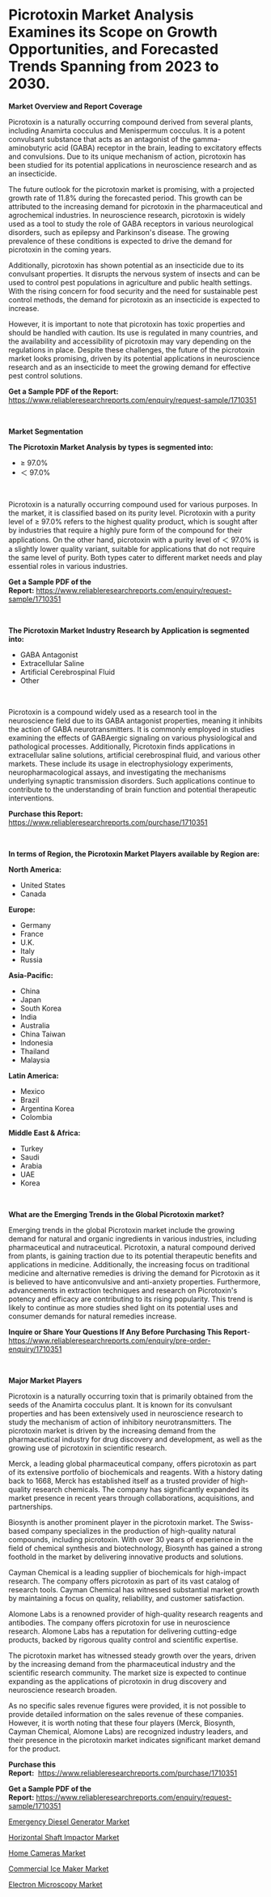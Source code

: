 <p><h1>Picrotoxin Market Analysis Examines its Scope on Growth Opportunities, and Forecasted Trends Spanning from 2023 to 2030.</h1></p><p><strong>Market Overview and Report Coverage</strong></p>
<p><p>Picrotoxin is a naturally occurring compound derived from several plants, including Anamirta cocculus and Menispermum cocculus. It is a potent convulsant substance that acts as an antagonist of the gamma-aminobutyric acid (GABA) receptor in the brain, leading to excitatory effects and convulsions. Due to its unique mechanism of action, picrotoxin has been studied for its potential applications in neuroscience research and as an insecticide.</p><p>The future outlook for the picrotoxin market is promising, with a projected growth rate of 11.8% during the forecasted period. This growth can be attributed to the increasing demand for picrotoxin in the pharmaceutical and agrochemical industries. In neuroscience research, picrotoxin is widely used as a tool to study the role of GABA receptors in various neurological disorders, such as epilepsy and Parkinson's disease. The growing prevalence of these conditions is expected to drive the demand for picrotoxin in the coming years.</p><p>Additionally, picrotoxin has shown potential as an insecticide due to its convulsant properties. It disrupts the nervous system of insects and can be used to control pest populations in agriculture and public health settings. With the rising concern for food security and the need for sustainable pest control methods, the demand for picrotoxin as an insecticide is expected to increase.</p><p>However, it is important to note that picrotoxin has toxic properties and should be handled with caution. Its use is regulated in many countries, and the availability and accessibility of picrotoxin may vary depending on the regulations in place. Despite these challenges, the future of the picrotoxin market looks promising, driven by its potential applications in neuroscience research and as an insecticide to meet the growing demand for effective pest control solutions.</p></p>
<p><strong>Get a Sample PDF of the Report:</strong> <a href="https://www.reliableresearchreports.com/enquiry/request-sample/1710351">https://www.reliableresearchreports.com/enquiry/request-sample/1710351</a></p>
<p>&nbsp;</p>
<p><strong>Market Segmentation</strong></p>
<p><strong>The Picrotoxin Market Analysis by types is segmented into:</strong></p>
<p><ul><li>≥ 97.0%</li><li>＜ 97.0%</li></ul></p>
<p>&nbsp;</p>
<p><p>Picrotoxin is a naturally occurring compound used for various purposes. In the market, it is classified based on its purity level. Picrotoxin with a purity level of ≥ 97.0% refers to the highest quality product, which is sought after by industries that require a highly pure form of the compound for their applications. On the other hand, picrotoxin with a purity level of ＜ 97.0% is a slightly lower quality variant, suitable for applications that do not require the same level of purity. Both types cater to different market needs and play essential roles in various industries.</p></p>
<p><strong>Get a Sample PDF of the Report:</strong>&nbsp;<a href="https://www.reliableresearchreports.com/enquiry/request-sample/1710351">https://www.reliableresearchreports.com/enquiry/request-sample/1710351</a></p>
<p>&nbsp;</p>
<p><strong>The Picrotoxin Market Industry Research by Application is segmented into:</strong></p>
<p><ul><li>GABA Antagonist</li><li>Extracellular Saline</li><li>Artificial Cerebrospinal Fluid</li><li>Other</li></ul></p>
<p>&nbsp;</p>
<p><p>Picrotoxin is a compound widely used as a research tool in the neuroscience field due to its GABA antagonist properties, meaning it inhibits the action of GABA neurotransmitters. It is commonly employed in studies examining the effects of GABAergic signaling on various physiological and pathological processes. Additionally, Picrotoxin finds applications in extracellular saline solutions, artificial cerebrospinal fluid, and various other markets. These include its usage in electrophysiology experiments, neuropharmacological assays, and investigating the mechanisms underlying synaptic transmission disorders. Such applications continue to contribute to the understanding of brain function and potential therapeutic interventions.</p></p>
<p><strong>Purchase this Report:</strong>&nbsp; <a href="https://www.reliableresearchreports.com/purchase/1710351">https://www.reliableresearchreports.com/purchase/1710351</a></p>
<p>&nbsp;</p>
<p><strong>In terms of Region, the Picrotoxin Market Players available by Region are:</strong></p>
<p>
    <p> <strong> North America: </strong>
        <ul>
            <li>United States</li>
            <li>Canada</li>
        </ul>
        </p> 
    <p> <strong> Europe: </strong>
        <ul>
            <li>Germany</li>
            <li>France</li>
            <li>U.K.</li>
            <li>Italy</li>
            <li>Russia</li>
        </ul>
        </p> 
    <p> <strong> Asia-Pacific: </strong>
        <ul>
            <li>China</li>
            <li>Japan</li>
            <li>South Korea</li>
            <li>India</li>
            <li>Australia</li>
            <li>China Taiwan</li>
            <li>Indonesia</li>
            <li>Thailand</li>
            <li>Malaysia</li>
        </ul>
        </p> 
    <p> <strong> Latin America: </strong>
        <ul>
            <li>Mexico</li>
            <li>Brazil</li>
            <li>Argentina Korea</li>
            <li>Colombia</li>
        </ul>
        </p> 
    <p> <strong> Middle East & Africa: </strong>
        <ul>
            <li>Turkey</li>
            <li>Saudi</li>
            <li>Arabia</li>
            <li>UAE</li>
            <li>Korea</li>
        </ul>
    </p>
    </p>
<p>&nbsp;</p>
<p><strong>What are the Emerging Trends in the Global Picrotoxin market?</strong></p>
<p><p>Emerging trends in the global Picrotoxin market include the growing demand for natural and organic ingredients in various industries, including pharmaceutical and nutraceutical. Picrotoxin, a natural compound derived from plants, is gaining traction due to its potential therapeutic benefits and applications in medicine. Additionally, the increasing focus on traditional medicine and alternative remedies is driving the demand for Picrotoxin as it is believed to have anticonvulsive and anti-anxiety properties. Furthermore, advancements in extraction techniques and research on Picrotoxin's potency and efficacy are contributing to its rising popularity. This trend is likely to continue as more studies shed light on its potential uses and consumer demands for natural remedies increase.</p></p>
<p><strong>Inquire or Share Your Questions If Any Before Purchasing This Report</strong>- <a href="https://www.reliableresearchreports.com/enquiry/pre-order-enquiry/1710351">https://www.reliableresearchreports.com/enquiry/pre-order-enquiry/1710351</a></p>
<p>&nbsp;</p>
<p><strong>Major Market Players</strong></p>
<p><p>Picrotoxin is a naturally occurring toxin that is primarily obtained from the seeds of the Anamirta cocculus plant. It is known for its convulsant properties and has been extensively used in neuroscience research to study the mechanism of action of inhibitory neurotransmitters. The picrotoxin market is driven by the increasing demand from the pharmaceutical industry for drug discovery and development, as well as the growing use of picrotoxin in scientific research.</p><p>Merck, a leading global pharmaceutical company, offers picrotoxin as part of its extensive portfolio of biochemicals and reagents. With a history dating back to 1668, Merck has established itself as a trusted provider of high-quality research chemicals. The company has significantly expanded its market presence in recent years through collaborations, acquisitions, and partnerships.</p><p>Biosynth is another prominent player in the picrotoxin market. The Swiss-based company specializes in the production of high-quality natural compounds, including picrotoxin. With over 30 years of experience in the field of chemical synthesis and biotechnology, Biosynth has gained a strong foothold in the market by delivering innovative products and solutions.</p><p>Cayman Chemical is a leading supplier of biochemicals for high-impact research. The company offers picrotoxin as part of its vast catalog of research tools. Cayman Chemical has witnessed substantial market growth by maintaining a focus on quality, reliability, and customer satisfaction.</p><p>Alomone Labs is a renowned provider of high-quality research reagents and antibodies. The company offers picrotoxin for use in neuroscience research. Alomone Labs has a reputation for delivering cutting-edge products, backed by rigorous quality control and scientific expertise.</p><p>The picrotoxin market has witnessed steady growth over the years, driven by the increasing demand from the pharmaceutical industry and the scientific research community. The market size is expected to continue expanding as the applications of picrotoxin in drug discovery and neuroscience research broaden.</p><p>As no specific sales revenue figures were provided, it is not possible to provide detailed information on the sales revenue of these companies. However, it is worth noting that these four players (Merck, Biosynth, Cayman Chemical, Alomone Labs) are recognized industry leaders, and their presence in the picrotoxin market indicates significant market demand for the product.</p></p>
<p><strong>Purchase this Report:</strong>&nbsp;&nbsp;<a href="https://www.reliableresearchreports.com/purchase/1710351">https://www.reliableresearchreports.com/purchase/1710351</a></p>
<p></p>
<p><strong>Get a Sample PDF of the Report:</strong>&nbsp;<a href="https://www.reliableresearchreports.com/enquiry/request-sample/1710351">https://www.reliableresearchreports.com/enquiry/request-sample/1710351</a></p>
<p><p><a href="https://medium.com/@avaalsop666/emergency-diesel-generator-market-analysis-and-sze-forecasted-for-period-from-2023-to-2030-609fbf0b61cb">Emergency Diesel Generator Market</a></p><p><a href="https://medium.com/@holliswelch2023/horizontal-shaft-impactor-market-comprehensive-assessment-by-type-application-and-geography-1f727a915126">Horizontal Shaft Impactor Market</a></p><p><a href="https://medium.com/@shiv151299/home-cameras-market-size-and-market-trends-complete-industry-overview-2023-to-2030-9751c495ca0c">Home Cameras Market</a></p><p><a href="https://medium.com/@ravenrussel2023/commercial-ice-maker-market-analysis-and-sze-forecasted-for-period-from-2023-to-2030-bd150aa71b80">Commercial Ice Maker Market</a></p><p><a href="https://medium.com/@primeyash92/electron-microscopy-market-trends-and-market-analysis-forecasted-for-period-2023-2030-a82ebe1b77cb">Electron Microscopy Market</a></p></p>